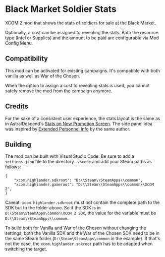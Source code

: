 # Black Market Soldier Stats

XCOM 2 mod that shows the stats of soldiers for sale at the Black Market.

Optionally, a cost can be assigned to revealing the stats. Both the resource
type (Intel or Supplies) and the amount to be paid are configurable via Mod
Config Menu.

## Compatibility

This mod can be activated for existing campaigns. It's compatible with both
vanilla as well as War of the Chosen.

When the option to assign a cost to revealing stats is used, you cannot safely
remove the mod from the campaign anymore.

## Credits

For the sake of a consistent user experience, the stats layout is the same as
in AstralDescend's [Stats on New Promotion Screen](https://steamcommunity.com/sharedfiles/filedetails/?id=1716973380).
The side panel idea was inspired by [Extended Personnel Info](https://steamcommunity.com/sharedfiles/filedetails/?id=1458945379)
by the same author.

## Building

The mod can be built with Visual Studio Code. Be sure to add a `settings.json` file to the
directory `.vscode` and add your Steam paths as follows:

```
{
    "xcom.highlander.sdkroot": "D:\\Steam\\SteamApps\\common",
    "xcom.highlander.gameroot": "D:\\Steam\\SteamApps\\common\\XCOM 2",
}
```

Caveat: `xcom.highlander.sdkroot` must not contain the complete path to the SDK but to the folder
above. So if the SDK is in `D:\Steam\SteamApps\common\XCOM 2 SDK`, the value for the variable must
be `D:\\Steam\\SteamApps\\common`.

To build both for Vanilla and War of the Chosen without changing the settings, both the Vanilla SDK
and the War of the Chosen SDK need to be in the same Steam folder (`D:\Steam\SteamApps\common` in
the example). If that's not the case, the `xcom.highlander.sdkroot` path has to be adapted when
switching the target.
